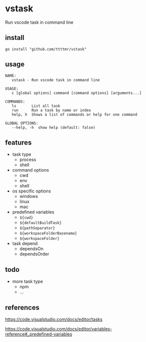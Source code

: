 # vstask

Run vscode task in command line
## install

```
go install "github.com/ttttmr/vstask"
```

## usage

```
NAME:
   vstask - Run vscode task in command line

USAGE:
   c [global options] command [command options] [arguments...]

COMMANDS:
   ls       List all task
   run      Run a task by name or index
   help, h  Shows a list of commands or help for one command

GLOBAL OPTIONS:
   --help, -h  show help (default: false)
```

## features

- task type
  - process
  - shell
- command options
  - cwd
  - env
  - shell
- os specific options
  - windows
  - linux
  - mac
- predefined variables
  - `${cwd}`
  - `${defaultBuildTask}`
  - `${pathSeparator}`
  - `${workspaceFolderBasename}`
  - `${workspaceFolder}`
- task depend
  - dependsOn
  - dependsOrder

## todo

- more task type
  - npm
  - ...

## references

https://code.visualstudio.com/docs/editor/tasks

https://code.visualstudio.com/docs/editor/variables-reference#_predefined-variables